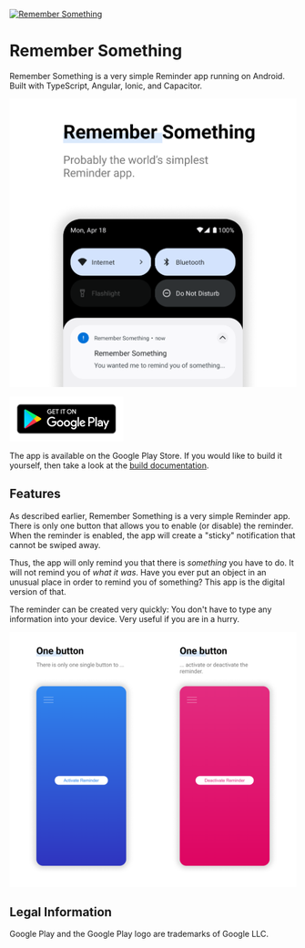 [![Remember Something](https://github.com/MBuchalik/remember-something/actions/workflows/main.yml/badge.svg)](https://github.com/MBuchalik/remember-something/actions/workflows/main.yml)

# Remember Something

Remember Something is a very simple Reminder app running on Android. Built with TypeScript, Angular, Ionic, and Capacitor.

<p align="center">
  <img src="docs/images/head-image.png" alt="Remember Something Head Image" style="max-width: 100%">
</p>

[<img alt="Get it on Google Play" src="docs/images/google-play-badge.png" style="max-width: 200px">](https://play.google.com/store/apps/details?id=de.martin_buchalik.remember_something)

The app is available on the Google Play Store. If you would like to build it yourself, then take a look at the [build documentation](docs/build.md).

## Features

As described earlier, Remember Something is a very simple Reminder app. There is only one button that allows you to enable (or disable) the reminder. When the reminder is enabled, the app will create a "sticky" notification that cannot be swiped away.

Thus, the app will only remind you that there is _something_ you have to do. It will not remind you of _what it was_. Have you ever put an object in an unusual place in order to remind you of something? This app is the digital version of that.

The reminder can be created very quickly: You don't have to type any information into your device. Very useful if you are in a hurry.

<div>
  <img src="docs/images/reminder-inactive.png" style="max-width: 50%; float: left;">
  <img src="docs/images/reminder-active.png" style="max-width: 50%">
</div>

## Legal Information

Google Play and the Google Play logo are trademarks of Google LLC.
